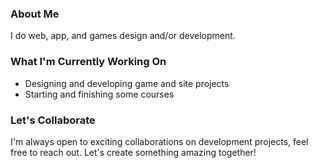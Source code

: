 <!-- Hey there! Welcome to my GitHub profile -->

### About Me

I do web, app, and games design and/or development. 

### What I'm Currently Working On

- Designing and developing game and site projects
- Starting and finishing some courses

### Let's Collaborate

I'm always open to exciting collaborations on development projects, feel free to reach out. Let's create something amazing together!


